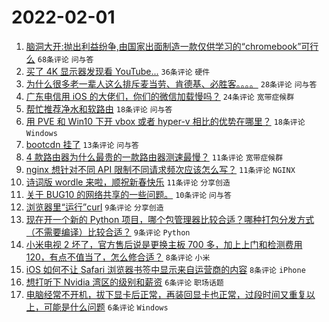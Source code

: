 # 2022-02-01

1. [脑洞大开:抛出利益纷争,由国家出面制造一款仅供学习的“chromebook”可行么](https://www.v2ex.com/t/831575) `68条评论` `问与答`
1. [买了 4K 显示器发现看 YouTube...](https://www.v2ex.com/t/831574) `36条评论` `硬件`
1. [为什么很多老一辈人这么排斥麦当劳、肯德基、必胜客。。。。](https://www.v2ex.com/t/831602) `28条评论` `问与答`
1. [广东电信用 iOS 的大佬们，你们的微信加载慢吗？](https://www.v2ex.com/t/831571) `24条评论` `宽带症候群`
1. [帮忙推荐净水和软路由](https://www.v2ex.com/t/831590) `18条评论` `问与答`
1. [用 PVE 和 Win10 下开 vbox 或者 hyper-v 相比的优势在哪里？](https://www.v2ex.com/t/831564) `18条评论` `Windows`
1. [bootcdn 挂了](https://www.v2ex.com/t/831578) `13条评论` `问与答`
1. [4 款路由器为什么最贵的一款路由器测速最慢？](https://www.v2ex.com/t/831577) `11条评论` `宽带症候群`
1. [nginx 想针对不同 API 限制不同请求频次应该怎么写？](https://www.v2ex.com/t/831569) `11条评论` `NGINX`
1. [诗词版 wordle 来啦，顺祝新春快乐](https://www.v2ex.com/t/831568) `11条评论` `分享创造`
1. [关于 BUG10 的网络共享的一些问题。](https://www.v2ex.com/t/831572) `10条评论` `问与答`
1. [浏览器里“运行”curl](https://www.v2ex.com/t/831597) `9条评论` `分享创造`
1. [现在开一个新的 Python 项目，哪个包管理器比较合适？哪种打包分发方式（不需要编译）比较合适？](https://www.v2ex.com/t/831583) `9条评论` `Python`
1. [小米电视 2 坏了，官方售后说是更换主板 700 多，加上上门和检测费用 120，有点不值当了，怎么修合适？](https://www.v2ex.com/t/831594) `8条评论` `小米`
1. [iOS 如何不让 Safari 浏览器书签中显示来自运营商的内容](https://www.v2ex.com/t/831573) `8条评论` `iPhone`
1. [想打听下 Nvidia 湾区的级别和薪资](https://www.v2ex.com/t/831584) `6条评论` `职场话题`
1. [电脑经常不开机，拔下显卡后正常，再装回显卡也正常，过段时间又重复以上，可能是什么问题](https://www.v2ex.com/t/831580) `6条评论` `Windows`
